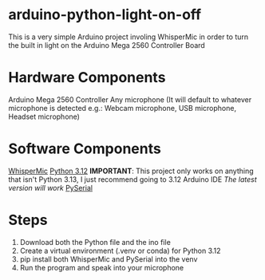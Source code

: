 # arduino-python-light-on-off
This is a very simple Arduino project involing WhisperMic in order to turn the built in light on the Arduino Mega 2560 Controller Board
# Hardware Components
Arduino Mega 2560 Controller
Any microphone (It will default to whatever microphone is detected e.g.: Webcam microphone, USB microphone, Headset microphone)
# Software Components
[WhisperMic](https://github.com/mallorbc/whisper_mic)
[Python 3.12](https://www.python.org/downloads/release/python-3129/) **IMPORTANT**: This project only works on anything that isn't Python 3.13, I just recommend going to 3.12
Arduino IDE *The latest version will work*
[PySerial](https://pypi.org/project/pyserial/)

# Steps
1. Download both the Python file and the ino file
2. Create a virtual environment (.venv or conda) for Python 3.12
3. pip install both WhisperMic and PySerial into the venv
4. Run the program and speak into your microphone

